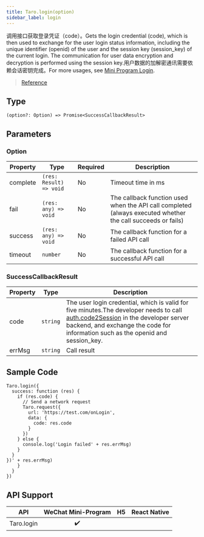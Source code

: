 ```yaml
---
title: Taro.login(option)
sidebar_label: login
---
```


调用接口获取登录凭证（code）。Gets the login credential (code), which is then used to exchange for the user login status information, including the unique identifier (openid) of the user and the session key (session_key) of the current login. The communication for user data encryption and decryption is performed using the session key.用户数据的加解密通讯需要依赖会话密钥完成。For more usages, see [Mini Program Login](https://developers.weixin.qq.com/miniprogram/en/dev/framework/open-ability/login.html).

> [Reference](https://developers.weixin.qq.com/miniprogram/dev/api/open-api/login/wx.login.html)

## Type

```tsx
(option?: Option) => Promise<SuccessCallbackResult>
```

## Parameters

### Option

<table>
  <thead>
    <tr>
      <th>Property</th>
      <th>Type</th>
      <th style={{ textAlign: "center"}}>Required</th>
      <th>Description</th>
    </tr>
  </thead>
  <tbody>
    <tr>
      <td>complete</td>
      <td><code>(res: Result) =&gt; void</code></td>
      <td style={{ textAlign: "center"}}>No</td>
      <td>Timeout time in ms</td>
    </tr>
    <tr>
      <td>fail</td>
      <td><code>(res: any) =&gt; void</code></td>
      <td style={{ textAlign: "center"}}>No</td>
      <td>The callback function used when the API call completed (always executed whether the call succeeds or fails)</td>
    </tr>
    <tr>
      <td>success</td>
      <td><code>(res: any) =&gt; void</code></td>
      <td style={{ textAlign: "center"}}>No</td>
      <td>The callback function for a failed API call</td>
    </tr>
    <tr>
      <td>timeout</td>
      <td><code>number</code></td>
      <td style={{ textAlign: "center"}}>No</td>
      <td>The callback function for a successful API call</td>
    </tr>
  </tbody>
</table>

### SuccessCallbackResult

<table>
  <thead>
    <tr>
      <th>Property</th>
      <th>Type</th>
      <th>Description</th>
    </tr>
  </thead>
  <tbody>
    <tr>
      <td>code</td>
      <td><code>string</code></td>
      <td>The user login credential, which is valid for five minutes.The developer needs to call <a href="https://developers.weixin.qq.com/miniprogram/dev/api-backend/open-api/login/auth.code2Session.html">auth.code2Session</a> in the developer server backend, and exchange the code for information such as the openid and session_key.</td>
    </tr>
    <tr>
      <td>errMsg</td>
      <td><code>string</code></td>
      <td>Call result</td>
    </tr>
  </tbody>
</table>

## Sample Code

```tsx
Taro.login({
  success: function (res) {
    if (res.code) {
      // Send a network request
      Taro.request({
        url: 'https://test.com/onLogin',
        data: {
          code: res.code
        }
      })
    } else {
      console.log('Login failed' + res.errMsg)
    }
  }
})' + res.errMsg)
    }
  }
})
```

## API Support

|    API     | WeChat Mini-Program | H5 | React Native |
|:----------:|:-------------------:|:--:|:------------:|
| Taro.login |         ✔️          |    |              |
